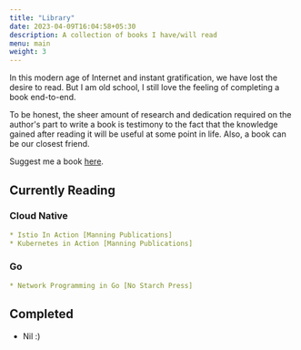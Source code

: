 ```yaml
---
title: "Library"
date: 2023-04-09T16:04:58+05:30
description: A collection of books I have/will read 
menu: main
weight: 3
---
```


In this modern age of Internet and instant gratification, we have lost the desire to read. 
But I am old school, I still love the feeling of completing a book end-to-end. 

To be honest, the sheer amount of research and dedication 
required on the author's part to write a book is testimony to the fact that the knowledge gained after reading it will be useful 
at some point in life. Also, a book can be our closest friend.

Suggest me a book [here](mailto:jsabujofficial@gmail.com). 

## Currently Reading

### Cloud Native
```yaml
* Istio In Action [Manning Publications]
* Kubernetes in Action [Manning Publications]
```

### Go
```yaml
* Network Programming in Go [No Starch Press]
```

## Completed
- Nil :)